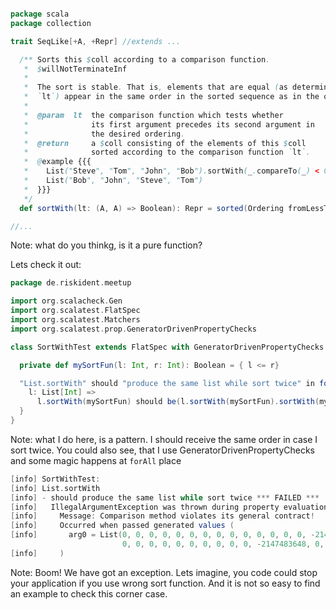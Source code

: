 ```scala

package scala
package collection

trait SeqLike[+A, +Repr] //extends ...

  /** Sorts this $coll according to a comparison function.
   *  $willNotTerminateInf
   *
   *  The sort is stable. That is, elements that are equal (as determined by
   *  `lt`) appear in the same order in the sorted sequence as in the original.
   *
   *  @param  lt  the comparison function which tests whether
   *              its first argument precedes its second argument in
   *              the desired ordering.
   *  @return     a $coll consisting of the elements of this $coll
   *              sorted according to the comparison function `lt`.
   *  @example {{{
   *    List("Steve", "Tom", "John", "Bob").sortWith(_.compareTo(_) < 0) =
   *    List("Bob", "John", "Steve", "Tom")
   *  }}}
   */
  def sortWith(lt: (A, A) => Boolean): Repr = sorted(Ordering fromLessThan lt)

//...
```
Note: what do you thinkg, is it a pure function?


Lets check it out:
```scala
package de.riskident.meetup

import org.scalacheck.Gen
import org.scalatest.FlatSpec
import org.scalatest.Matchers
import org.scalatest.prop.GeneratorDrivenPropertyChecks

class SortWithTest extends FlatSpec with GeneratorDrivenPropertyChecks with Matchers {

  private def mySortFun(l: Int, r: Int): Boolean = { l <= r}

  "List.sortWith" should "produce the same list while sort twice" in forAll(minSuccessful(500)) { 
    l: List[Int] =>
      l.sortWith(mySortFun) should be(l.sortWith(mySortFun).sortWith(mySortFun))
  }
}
```
Note: what I do here, is a pattern. 
I should receive the same order in case I sort twice.
You could also see, that I use GeneratorDrivenPropertyChecks and some magic happens at `forAll` place


```scala
[info] SortWithTest:
[info] List.sortWith
[info] - should produce the same list while sort twice *** FAILED ***
[info]   IllegalArgumentException was thrown during property evaluation.
[info]     Message: Comparison method violates its general contract!
[info]     Occurred when passed generated values (
[info]       arg0 = List(0, 0, 0, 0, 0, 0, 0, 0, 0, 0, 0, 0, 0, 0, -2147483648, 
                         0, 0, 0, 0, 0, 0, 0, 0, 0, 0, -2147483648, 0, 0, 0, 0, -1, -1) // 736 shrinks
[info]     )
```
Note: Boom! We have got an exception. Lets imagine, you code could stop your application if you use wrong sort function. 
And it is not so easy to find an example to check this corner case. 